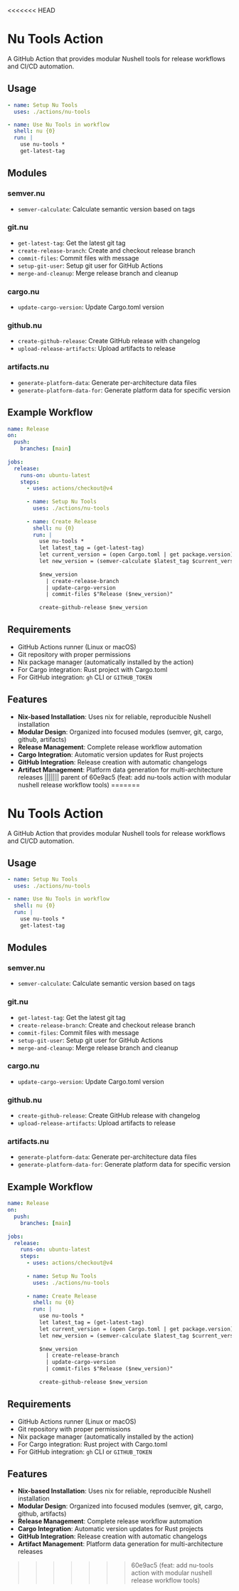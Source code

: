 <<<<<<< HEAD
# Nu Tools Action

A GitHub Action that provides modular Nushell tools for release workflows and CI/CD automation.

## Usage

```yaml
- name: Setup Nu Tools
  uses: ./actions/nu-tools

- name: Use Nu Tools in workflow
  shell: nu {0}
  run: |
    use nu-tools *
    get-latest-tag
```

## Modules

### semver.nu
- `semver-calculate`: Calculate semantic version based on tags

### git.nu  
- `get-latest-tag`: Get the latest git tag
- `create-release-branch`: Create and checkout release branch
- `commit-files`: Commit files with message
- `setup-git-user`: Setup git user for GitHub Actions
- `merge-and-cleanup`: Merge release branch and cleanup

### cargo.nu
- `update-cargo-version`: Update Cargo.toml version

### github.nu
- `create-github-release`: Create GitHub release with changelog
- `upload-release-artifacts`: Upload artifacts to release

### artifacts.nu
- `generate-platform-data`: Generate per-architecture data files
- `generate-platform-data-for`: Generate platform data for specific version

## Example Workflow

```yaml
name: Release
on:
  push:
    branches: [main]
    
jobs:
  release:
    runs-on: ubuntu-latest
    steps:
      - uses: actions/checkout@v4
      
      - name: Setup Nu Tools
        uses: ./actions/nu-tools
        
      - name: Create Release
        shell: nu {0}
        run: |
          use nu-tools *
          let latest_tag = (get-latest-tag)
          let current_version = (open Cargo.toml | get package.version)
          let new_version = (semver-calculate $latest_tag $current_version)
          
          $new_version 
            | create-release-branch 
            | update-cargo-version 
            | commit-files $"Release ($new_version)"
            
          create-github-release $new_version
```

## Requirements

- GitHub Actions runner (Linux or macOS)
- Git repository with proper permissions
- Nix package manager (automatically installed by the action)
- For Cargo integration: Rust project with Cargo.toml
- For GitHub integration: `gh` CLI or `GITHUB_TOKEN`

## Features

- **Nix-based Installation**: Uses nix for reliable, reproducible Nushell installation
- **Modular Design**: Organized into focused modules (semver, git, cargo, github, artifacts)
- **Release Management**: Complete release workflow automation
- **Cargo Integration**: Automatic version updates for Rust projects
- **GitHub Integration**: Release creation with automatic changelogs
- **Artifact Management**: Platform data generation for multi-architecture releases
||||||| parent of 60e9ac5 (feat: add nu-tools action with modular nushell release workflow tools)
=======
# Nu Tools Action

A GitHub Action that provides modular Nushell tools for release workflows and CI/CD automation.

## Usage

```yaml
- name: Setup Nu Tools
  uses: ./actions/nu-tools

- name: Use Nu Tools in workflow
  shell: nu {0}
  run: |
    use nu-tools *
    get-latest-tag
```

## Modules

### semver.nu
- `semver-calculate`: Calculate semantic version based on tags

### git.nu  
- `get-latest-tag`: Get the latest git tag
- `create-release-branch`: Create and checkout release branch
- `commit-files`: Commit files with message
- `setup-git-user`: Setup git user for GitHub Actions
- `merge-and-cleanup`: Merge release branch and cleanup

### cargo.nu
- `update-cargo-version`: Update Cargo.toml version

### github.nu
- `create-github-release`: Create GitHub release with changelog
- `upload-release-artifacts`: Upload artifacts to release

### artifacts.nu
- `generate-platform-data`: Generate per-architecture data files
- `generate-platform-data-for`: Generate platform data for specific version

## Example Workflow

```yaml
name: Release
on:
  push:
    branches: [main]
    
jobs:
  release:
    runs-on: ubuntu-latest
    steps:
      - uses: actions/checkout@v4
      
      - name: Setup Nu Tools
        uses: ./actions/nu-tools
        
      - name: Create Release
        shell: nu {0}
        run: |
          use nu-tools *
          let latest_tag = (get-latest-tag)
          let current_version = (open Cargo.toml | get package.version)
          let new_version = (semver-calculate $latest_tag $current_version)
          
          $new_version 
            | create-release-branch 
            | update-cargo-version 
            | commit-files $"Release ($new_version)"
            
          create-github-release $new_version
```

## Requirements

- GitHub Actions runner (Linux or macOS)
- Git repository with proper permissions
- Nix package manager (automatically installed by the action)
- For Cargo integration: Rust project with Cargo.toml
- For GitHub integration: `gh` CLI or `GITHUB_TOKEN`

## Features

- **Nix-based Installation**: Uses nix for reliable, reproducible Nushell installation
- **Modular Design**: Organized into focused modules (semver, git, cargo, github, artifacts)
- **Release Management**: Complete release workflow automation
- **Cargo Integration**: Automatic version updates for Rust projects
- **GitHub Integration**: Release creation with automatic changelogs
- **Artifact Management**: Platform data generation for multi-architecture releases
>>>>>>> 60e9ac5 (feat: add nu-tools action with modular nushell release workflow tools)
